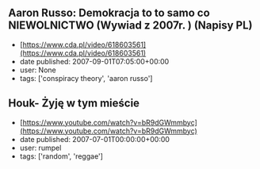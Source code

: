 ## Aaron Russo: Demokracja to to samo co NIEWOLNICTWO (Wywiad z 2007r. ) (Napisy PL)
 - [https://www.cda.pl/video/618603561](https://www.cda.pl/video/618603561)
 - date published: 2007-09-01T07:05:00+00:00
 - user: None
 - tags: ['conspiracy theory', 'aaron russo']

## Houk- Żyję w tym mieście
 - [https://www.youtube.com/watch?v=bR9dGWmmbyc](https://www.youtube.com/watch?v=bR9dGWmmbyc)
 - date published: 2007-07-01T00:00:00+00:00
 - user: rumpel
 - tags: ['random', 'reggae']

